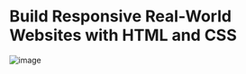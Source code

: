 # Build Responsive Real-World Websites with HTML and CSS <br>

![image](https://github.com/MucahidDeveloper/Kalbonyan-Elmarsos/assets/127043807/d3557e5a-6dec-4052-b5ed-85458638592b)
